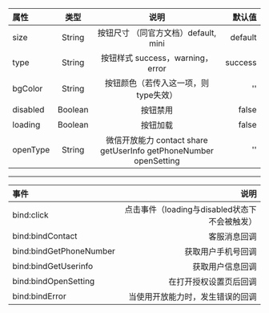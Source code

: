 属性 | 类型 | 说明 | 默认值
:- | :-: | :-: | -: 
size | String | 按钮尺寸 （同官方文档）default, mini | default
type | String  | 按钮样式 success，warning，error | success
bgColor | String | 按钮颜色（若传入这一项，则type失效） | ''
disabled | Boolean | 按钮禁用 | false
loading | Boolean | 按钮加载 | false
openType | String | 微信开放能力 contact share getUserInfo getPhoneNumber openSetting | ''

---

事件 | 说明
:- | -:
bind:click | 点击事件（loading与disabled状态下不会被触发）
bind:bindContact | 客服消息回调
bind:bindGetPhoneNumber | 获取用户手机号回调
bind:bindGetUserinfo | 获取用户信息回调
bind:bindOpenSetting | 在打开授权设置页后回调
bind:bindError | 当使用开放能力时，发生错误的回调

